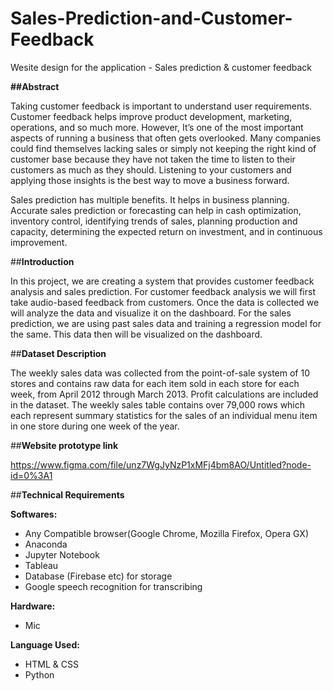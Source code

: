 # Sales-Prediction-and-Customer-Feedback
Wesite design for the application - Sales prediction & customer feedback

**##Abstract**

Taking customer feedback is important to understand user requirements. Customer feedback helps improve product development, marketing, operations, and so much more. However, It’s one of the most important aspects of running a business that often gets overlooked. Many companies could find themselves lacking sales or simply not keeping the right kind of customer base because they have not taken the time to listen to their customers as much as they should. Listening to your customers and applying those insights is the best way to move a business forward.

Sales prediction has multiple benefits. It helps in business planning. Accurate sales prediction or forecasting can help in cash optimization, inventory control, identifying trends of sales, planning production and capacity, determining the expected return on investment, and in continuous improvement.


##**Introduction**

In this project, we are creating a system that provides customer feedback analysis and sales prediction. For customer feedback analysis we will first take audio-based feedback from customers. Once the data is collected we will analyze the data and visualize it on the dashboard. For the sales prediction, we are using past sales data and training a regression model for the same. This data then will be visualized on the dashboard.


##**Dataset Description**

The weekly sales data was collected from the point-of-sale system of 10 stores and contains raw data for each item sold in each store for each week, from April 2012 through March 2013. Profit calculations are included in the dataset. The weekly sales table contains over 79,000 rows which each represent summary statistics for the sales of an individual menu item in one store during one week of the year.


##**Website prototype link**

https://www.figma.com/file/unz7WgJyNzP1xMFj4bm8AO/Untitled?node-id=0%3A1


##**Technical Requirements**

**Softwares:**
- Any Compatible browser(Google Chrome, Mozilla Firefox, Opera GX)
- Anaconda
- Jupyter Notebook
- Tableau
- Database (Firebase etc) for storage
- Google speech recognition for transcribing

**Hardware:**
- Mic

**Language Used:**
- HTML & CSS
- Python 
